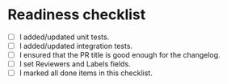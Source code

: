 # Readiness checklist

- [ ] I added/updated unit tests.
- [ ] I added/updated integration tests.
- [ ] I ensured that the PR title is good enough for the changelog.
- [ ] I set Reviewers and Labels fields.
- [ ] I marked all done items in this checklist.
